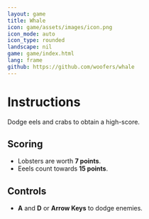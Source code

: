```yaml
---
layout: game
title: Whale
icon: game/assets/images/icon.png
icon_mode: auto
icon_type: rounded
landscape: nil
game: game/index.html
lang: frame
github: https://github.com/woofers/whale
---
```


# Instructions

Dodge eels and crabs to obtain a high-score.

## Scoring

-   Lobsters are worth **7 points**.
-   Eeels count towards **15 points**.

## Controls

-   **A** and **D** or **Arrow Keys** to dodge enemies.
